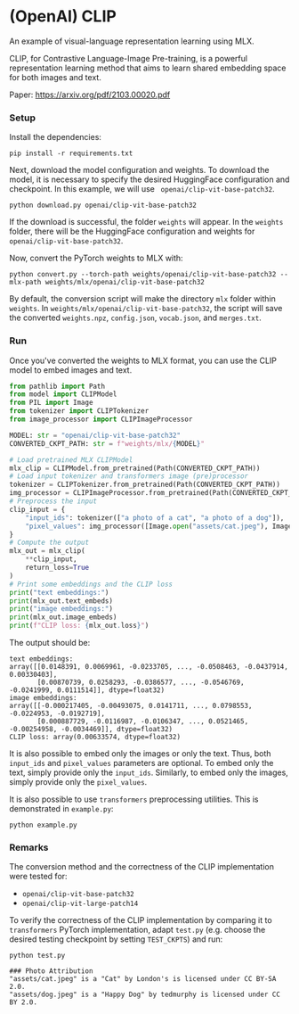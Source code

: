 # (OpenAI) CLIP

An example of visual-language representation learning using MLX.

CLIP, for Contrastive Language-Image Pre-training, is a powerful representation learning method that aims to learn shared embedding space for both images and text.

Paper: https://arxiv.org/pdf/2103.00020.pdf

### Setup

Install the dependencies:

```
pip install -r requirements.txt
```

Next, download the model configuration and weights. To download the model, it is necessary to specify the desired HuggingFace configuration and checkpoint. In this example, we will use ```
openai/clip-vit-base-patch32```.

```
python download.py openai/clip-vit-base-patch32
```
If the download is successful, the folder ```weights``` will appear. In the ```weights``` folder, there will be the HuggingFace configuration and weights for ```openai/clip-vit-base-patch32```.

Now, convert the PyTorch weights to MLX with:

```
python convert.py --torch-path weights/openai/clip-vit-base-patch32 --mlx-path weights/mlx/openai/clip-vit-base-patch32
```

By default, the conversion script will make the directory `mlx` folder within `weights`.
In `weights/mlx/openai/clip-vit-base-patch32`, the script will save
the converted `weights.npz`,  `config.json`,  `vocab.json`, and `merges.txt`.

### Run

Once you've converted the weights to MLX format, you can use the
CLIP model to embed images and text. 

```python
from pathlib import Path
from model import CLIPModel
from PIL import Image
from tokenizer import CLIPTokenizer
from image_processor import CLIPImageProcessor

MODEL: str = "openai/clip-vit-base-patch32"
CONVERTED_CKPT_PATH: str = f"weights/mlx/{MODEL}"

# Load pretrained MLX CLIPModel
mlx_clip = CLIPModel.from_pretrained(Path(CONVERTED_CKPT_PATH))
# Load input tokenizer and transformers image (pre)processor
tokenizer = CLIPTokenizer.from_pretrained(Path(CONVERTED_CKPT_PATH))
img_processor = CLIPImageProcessor.from_pretrained(Path(CONVERTED_CKPT_PATH))
# Preprocess the input
clip_input = {
    "input_ids": tokenizer(["a photo of a cat", "a photo of a dog"]),
    "pixel_values": img_processor([Image.open("assets/cat.jpeg"), Image.open("assets/dog.jpeg")])
}
# Compute the output
mlx_out = mlx_clip(
    **clip_input,
    return_loss=True
)
# Print some embeddings and the CLIP loss
print("text embeddings:")
print(mlx_out.text_embeds)
print("image embeddings:")
print(mlx_out.image_embeds)
print(f"CLIP loss: {mlx_out.loss}")
```
The output should be:
```
text embeddings:
array([[0.0148391, 0.0069961, -0.0233705, ..., -0.0508463, -0.0437914, 0.00330403],
       [0.00870739, 0.0258293, -0.0386577, ..., -0.0546769, -0.0241999, 0.0111514]], dtype=float32)
image embeddings:
array([[-0.000217405, -0.00493075, 0.0141711, ..., 0.0798553, -0.0224953, -0.0192719],
       [0.000887729, -0.0116987, -0.0106347, ..., 0.0521465, -0.00254958, -0.0034469]], dtype=float32)
CLIP loss: array(0.00633574, dtype=float32)
```

It is also possible to embed only the images or only the text.
Thus, both ``input_ids`` and ``pixel_values`` parameters are optional. 
To embed only the text, simply provide only the `input_ids`. Similarly, to embed only the images, simply provide only the ``pixel_values``.

It is also possible to use ``transformers`` preprocessing utilities.
This is demonstrated in `example.py`:
```
python example.py
```

### Remarks
The conversion method and the correctness of the CLIP implementation were tested for:
- `openai/clip-vit-base-patch32`
- `openai/clip-vit-large-patch14`

To verify the correctness of the CLIP implementation by comparing it to `transformers` PyTorch implementation, adapt `test.py` (e.g. choose the desired testing checkpoint by setting `TEST_CKPTS`) and run:
```
python test.py

### Photo Attribution
"assets/cat.jpeg" is a "Cat" by London's is licensed under CC BY-SA 2.0.
"assets/dog.jpeg" is a "Happy Dog" by tedmurphy is licensed under CC BY 2.0.